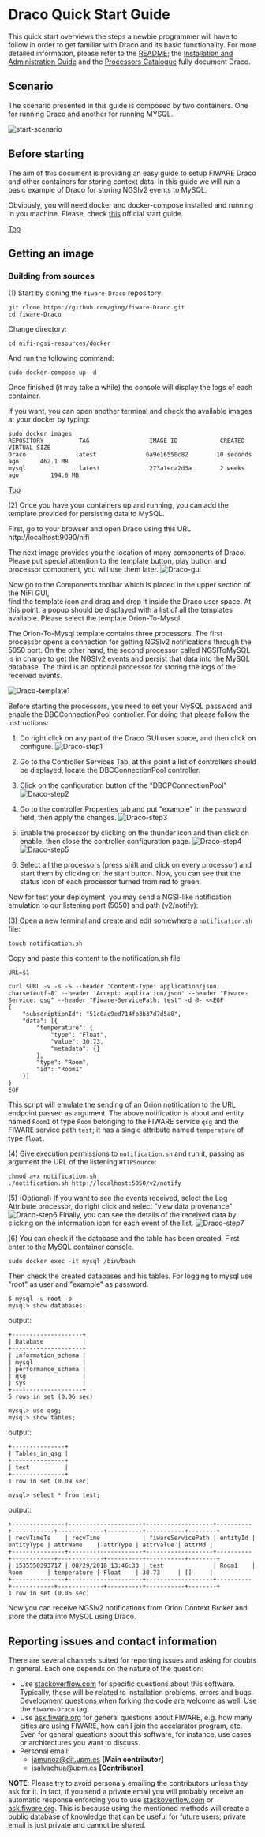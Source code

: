 # Draco Quick Start Guide
This quick start overviews the steps a newbie programmer will have to follow in order to get familiar with Draco and its basic functionality. For more detailed information, please refer to the [README](index.md); the [Installation and Administration Guide](./installation_and_administration_guide/README.md) and the [Processors Catalogue](processors_catalogue/README.md) fully document Draco.

## Scenario
The scenario presented in this guide is composed by two containers.
One for running Draco and another for running MYSQL.

![start-scenario](./images/scenario.png)

## <a name="section1"></a>Before starting

The aim of this document is providing an easy guide to setup FIWARE Draco and other containers
for storing context data. In this guide we will run a basic example of Draco for 
storing NGSIv2 events to MySQL.

Obviously, you will need docker and docker-compose installed and running in you machine. Please, check [this](https://docs.docker.com/linux/started/) official start guide.

[Top](#top)

## <a name="section2"></a>Getting an image
### <a name="section2.1"></a>Building from sources
(1) Start by cloning the `fiware-Draco` repository:

    git clone https://github.com/ging/fiware-Draco.git
    cd fiware-Draco

Change directory:

    cd nifi-ngsi-resources/docker

And run the following command:

    sudo docker-compose up -d

Once finished (it may take a while) the console will display the logs of each container. 
 
If you want, you can open another terminal and check the available images at your docker by typing:

```
sudo docker images
REPOSITORY          TAG                 IMAGE ID            CREATED             VIRTUAL SIZE
Draco              latest              6a9e16550c82        10 seconds ago      462.1 MB
mysql               latest              273a1eca2d3a        2 weeks ago         194.6 MB
```

[Top](#top)

(2) Once you have your containers up and running, you can add
the template provided for persisting data to MySQL.

First, go to your browser and open Draco using this URL http://localhost:9090/nifi

The next image provides you the location of many components of Draco. Please put special 
attention to the template button, play button and processor component, you will use them later.
![Draco-gui](./images/cygnus-toolbar-components.png)

Now go to the Components toolbar which is placed in the upper section of the NiFi GUI,  
find the template icon and drag and drop it inside the Draco user space. 
At this point, a popup should be displayed with a list of all the templates available. 
Please select the template Orion-To-Mysql. 

The Orion-To-Mysql template contains three processors. The first processor opens a 
connection for getting NGSIv2 notifications through the 5050 port. On the other hand,
the second processor called NGSIToMySQL is in charge to get the NGSIv2 events and 
persist that data into the MySQL database. The third is an optional processor for storing 
the logs of the received events.

![Draco-template1](./images/cygnus-template1.png)

Before starting the processors, you need to set your MySQL password and enable the DBCConnectionPool controller. 
For doing that please follow the instructions:

 1. Do right click on any part of the Draco GUI user space, and then  click on configure.
![Draco-step1](./images/step1.png)
 
 2. Go to the Controller Services Tab, at this point a list of controllers should be displayed, locate the DBCConnectionPool controller.
 
 3. Click on the configuration button of the "DBCPConnectionPool"
![Draco-step2](./images/step2.png)
 
 4. Go to the controller Properties tab  and 
put "example" in the password field, then apply the changes.
![Draco-step3](./images/step3.png)
 
 5. Enable the processor by clicking on the thunder icon and then click on enable,
then close the controller configuration page.
![Draco-step4](./images/step4.png)
![Draco-step5](./images/step5.png)
 
 6. Select all the processors (press shift and click on every processor) and start them 
by clicking on the start button. Now, you can see that the status icon of each processor turned from red to green.


Now for test your deployment, you may send a NGSI-like notification emulation to our
listening port (5050) and path (v2/notify):


(3) Open a new terminal and create and edit somewhere a `notification.sh` file:
```
touch notification.sh
```
Copy and paste this content to the notification.sh file
```
URL=$1

curl $URL -v -s -S --header 'Content-Type: application/json; charset=utf-8' --header 'Accept: application/json' --header "Fiware-Service: qsg" --header "Fiware-ServicePath: test" -d @- <<EOF
{
	"subscriptionId": "51c0ac9ed714fb3b37d7d5a8",
	"data": [{
		"temperature": {
			"type": "Float",
			"value": 30.73,
			"metadata": {}
		},
		"type": "Room",
		"id": "Room1"
	}]
}
EOF
```

This script will emulate the sending of an Orion notification to the URL endpoint passed as argument. The above notification is about and entity named `Room1` of type `Room` belonging to the FIWARE service `qsg` and the FIWARE service path `test`; it has a single attribute named `temperature` of type `float`.

(4) Give execution permissions to `notification.sh` and run it, passing as argument the URL of the listening `HTTPSource`:

```
chmod a+x notification.sh
./notification.sh http://localhost:5050/v2/notify
```

(5) (Optional) If you want to see the events received, select the Log
Attribute processor, do right click and select "view data provenance"
![Draco-step6](./images/step6.png)
Finally, you can see the details of the received data by clicking on the information icon for each event of the list.
![Draco-step7](./images/step7.png)

(6) You can check if the database and the table has been created. First enter 
to the MySQL container console. 
```
sudo docker exec -it mysql /bin/bash

```
Then check the created databases and his tables. For logging to mysql 
use "root" as user and "example" as password.
```
$ mysql -u root -p
mysql> show databases;
```
output:
```
+--------------------+
| Database           |
+--------------------+
| information_schema |
| mysql              |
| performance_schema |
| qsg                |
| sys                |
+--------------------+
5 rows in set (0.06 sec)

```

```
mysql> use qsg;
mysql> show tables;
```
output:
```
+---------------+
| Tables_in_qsg |
+---------------+
| test          |
+---------------+
1 row in set (0.09 sec)

```

```
mysql> select * from test;

```
output:
```
+---------------+---------------------+-------------------+----------+------------+-------------+----------+-----------+--------+
| recvTimeTs    | recvTime            | fiwareServicePath | entityId | entityType | attrName    | attrType | attrValue | attrMd |
+---------------+---------------------+-------------------+----------+------------+-------------+----------+-----------+--------+
| 1535550393717 | 08/29/2018 13:46:33 | test              | Room1    | Room       | temperature | Float    | 30.73     | []     |
+---------------+---------------------+-------------------+----------+------------+-------------+----------+-----------+--------+
1 row in set (0.05 sec)

```

Now you can receive NGSIv2 notifications from Orion Context Broker and
store the data into MySQL using Draco.

## Reporting issues and contact information
There are several channels suited for reporting issues and asking for doubts in general. Each one depends on the nature of the question:

* Use [stackoverflow.com](http://stackoverflow.com) for specific questions about this software. Typically, these will be related to installation problems, errors and bugs. Development questions when forking the code are welcome as well. Use the `fiware-Draco` tag.
* Use [ask.fiware.org](https://ask.fiware.org/questions/) for general questions about FIWARE, e.g. how many cities are using FIWARE, how can I join the accelarator program, etc. Even for general questions about this software, for instance, use cases or architectures you want to discuss.
* Personal email:
    * [jamunoz@dit.upm.es](mailto:jamunoz@dit.upm.es) **[Main contributor]**
    * [jsalvachua@upm.es](mailto:jsalvachua@upm.es) **[Contributor]**
    
**NOTE**: Please try to avoid personaly emailing the contributors unless they ask for it. In fact, if you send a private email you will probably receive an automatic response enforcing you to use [stackoverflow.com](http://stackoverflow.com) or [ask.fiware.org](https://ask.fiware.org/questions/). This is because using the mentioned methods will create a public database of knowledge that can be useful for future users; private email is just private and cannot be shared.
